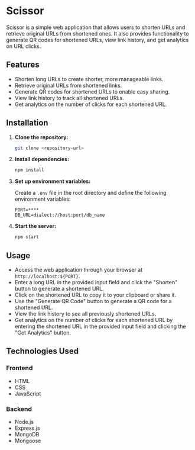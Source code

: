 # Scissor

Scissor is a simple web application that allows users to shorten URLs and retrieve original URLs from shortened ones. It also provides functionality to generate QR codes for shortened URLs, view link history, and get analytics on URL clicks.

## Features

- Shorten long URLs to create shorter, more manageable links.
- Retrieve original URLs from shortened links.
- Generate QR codes for shortened URLs to enable easy sharing.
- View link history to track all shortened URLs.
- Get analytics on the number of clicks for each shortened URL.

## Installation

1. **Clone the repository:**

    ```bash
    git clone <repository-url>
    ```

2. **Install dependencies:**

    ```bash
    npm install
    ```

3. **Set up environment variables:**

    Create a `.env` file in the root directory and define the following environment variables:

    ```plaintext
    PORT=****
    DB_URL=dialect://host:port/db_name
    ```

4. **Start the server:**

    ```bash
    npm start
    ```

## Usage

- Access the web application through your browser at `http://localhost:${PORT}`.
- Enter a long URL in the provided input field and click the "Shorten" button to generate a shortened URL.
- Click on the shortened URL to copy it to your clipboard or share it.
- Use the "Generate QR Code" button to generate a QR code for a shortened URL.
- View the link history to see all previously shortened URLs.
- Get analytics on the number of clicks for each shortened URL by entering the shortened URL in the provided input field and clicking the "Get Analytics" button.

## Technologies Used

### Frontend

- HTML
- CSS
- JavaScript

### Backend

- Node.js
- Express.js
- MongoDB
- Mongoose
